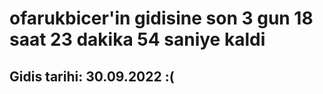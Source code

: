 # ofarukbicer'in gidisine son 3 gun 18 saat 23 dakika 54 saniye kaldi

## Gidis tarihi: 30.09.2022 :(